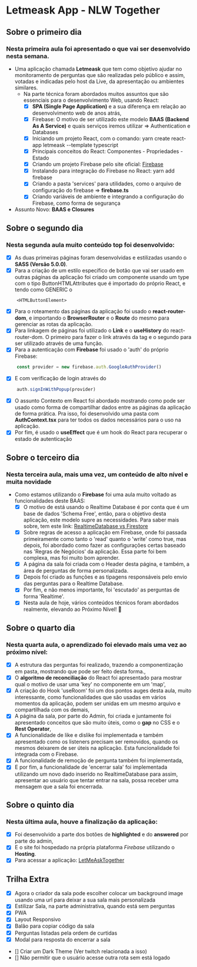 # Letmeask App - NLW Together
## Sobre o primeiro dia
### Nesta primeira aula foi apresentado o que vai ser desenvolvido nesta semana. 
- Uma aplicação chamada **Letmeask** que tem como objetivo ajudar no monitoramento de perguntas 
que são realizadas pelo público e assim, votadas e indicadas pelo host da Live, da apresentação ou ambientes similares. 
    - Na parte técnica foram abordados muitos assuntos que são essenciais para o desenvolvimento Web, usando React:
        - [x] **SPA (Single Page Application)** e a sua diferença em relação ao desenvolvimento web de anos atrás,
        - [x] Firebase: O motivo de ser utilizado este modelo **BAAS (Backend As A Service)** e quais serviços iremos utilizar => Authentication e Databases
        - [x] Iniciando um projeto React, com o comando: yarn create react-app letmeask --template typescript
        - [x] Principais conceitos do React: Componentes - Propriedades - Estado 
        - [x] Criando um projeto Firebase pelo site oficial: [Firebase](https://firebase.google.com/)
        - [x] Instalando para integração do Firebase no React: yarn add firebase
        - [x] Criando a pasta 'services' para utilidades, como o arquivo de configuração do firebase => **firebase.ts**
        - [x] Criando variáveis de ambiente e integrando a configuração do Firebase, como forma de segurança

- Assunto Novo: **BAAS e Closures**
    
## Sobre o segundo dia
### Nesta segunda aula muito conteúdo top foi desenvolvido:
- [x] As duas primeiras páginas foram desenvolvidas e estilizadas usando o **SASS (Versão 5.0.0)**.
- [x] Para a criação de um estilo específico de botão que vai ser usado 
em outras páginas da aplicação foi criado um componente usando um 
type com o tipo ButtonHTMLAttributes que é importado do próprio React, 
e tendo como GENERIC o 
``` tsx
    <HTMLButtonElement>
```
- [x] Para o roteamento das páginas da aplicação foi usado o **react-router-dom**, 
e importando o **BrowserRouter** e o **Route** do mesmo para gerenciar as rotas da aplicação.
- [x] Para linkagem de páginas foi utilizado o **Link** e o **useHistory** do react-router-dom. O primeiro
para fazer o link através da tag e o segundo para ser utilizado através de uma função.
- [x] Para a autenticação com **Firebase** foi usado o 'auth' do próprio Firebase: 
``` js
    const provider = new firebase.auth.GoogleAuthProvider()
```
- [x] E com verificação de login através do 
``` js
    auth.signInWithPopup(provider)
```
- [x] O assunto Contexto em React foi abordado mostrando como pode ser usado como forma de compartilhar dados entre as páginas da aplicação de forma prática. Pra isso, foi desenvolvido uma pasta com **AuthContext.tsx** para ter todos os dados necessários para o uso na aplicação.
- [x] Por fim, é usado o **useEffect** que é um hook do React para recuperar o estado de autenticação

## Sobre o terceiro dia
### Nesta terceira aula, mais uma vez, um conteúdo de alto nível e muita novidade
- Como estamos utilizando o **Firebase** foi uma aula muito voltado as funcionalidades deste BAAS:
    - [x] O motivo de está usando o Realtime Database é por conta que é um base de dados 'Schema Free', então, para o objetivo desta aplicação, este modelo supre as necessidades. Para saber mais sobre, tem este link: [RealtimeDatabase vs Firestore](https://firebase.google.com/docs/database/rtdb-vs-firestore)
    - [x] Sobre regras de acesso a aplicação em Firebase, onde foi passada primeiramente como tanto o 'read' quanto o 'write' como true, mas depois, foi abordado como fazer as configurações certas baseado nas 'Regras de Negócios' da aplicação. Essa parte foi bem complexa, mas foi muito bom aprender.
    - [x] A página da sala foi criada com o Header desta página, e também, a área de perguntas de forma personalizada. 
    - [x] Depois foi criado as funções e as tipagens responsáveis pelo envio das perguntas para o Realtime Database.
    - [x] Por fim, e não menos importante, foi 'escutado' as perguntas de forma 'Realtime'.
    - [x] Nesta aula de hoje, vários conteúdos técnicos foram abordados realmente, elevando ao Próximo Nível! 🚀

## Sobre o quarto dia
### Nesta quarta aula, o aprendizado foi elevado mais uma vez ao próximo nível:
- [x] A estrutura das perguntas foi realizado, trazendo a componentização em pasta, 
    mostrando que pode ser feito desta forma.,
- [x] O **algoritmo de reconciliação** do React foi apresentado para mostrar qual o motivo 
    de usar uma 'key' no componente em um 'map',
- [x] A criação do Hook 'useRoom' foi um dos pontos auges desta aula, muito interessante,
    como funcionalidades que são usadas em vários momentos da aplicação, podem ser unidas em um mesmo arquivo 
    e compartilhada com os demais,
- [x] A página da sala, por parte do Admin, foi criada e juntamente foi apresentado conceitos que são muito úteis, 
    como o **gap** no CSS e o **Rest Operator**, 
- [x] A funcionalidade de like e dislike foi implementada e também apresentado como os listeners precisam ser removidos, 
    quando os mesmos deixarem de ser úteis na aplicação. Esta funcionalidade foi integrada com o Firebase.
- [x] A funcionalidade de remoção de pergunta também foi implementada, 
- [x] E por fim, a funcionalidade de 'encerrar sala' foi implementada utilizando um novo dado inserido no RealtimeDatabase 
    para assim, apresentar ao usuário que tentar entrar na sala, possa receber uma mensagem que a sala foi encerrada.

## Sobre o quinto dia
### Nesta última aula, houve a finalização da aplicação:
- [x] Foi desenvolvido a parte dos botões de **highlighted** e do **answered** por parte do admin, 
- [x] E o site foi hospedado na própria plataforma *Firebase* utilizando o **Hosting**.
- [x] Para acessar a aplicação: [LetMeAskTogether](https://letmeask-together-nlw.web.app/)

## Trilha Extra
- [x] Agora o criador da sala pode escolher colocar um background image usando uma url para
      deixar a sua sala mais personalizada
- [x] Estilizar Sala, na parte administrativa, quando está sem perguntas
- [x] PWA
- [x] Layout Responsivo
- [x] Balão para copiar código da sala
- [x] Perguntas listadas pela ordem de curtidas
- [x] Modal para resposta do encerrar a sala
- [] Criar um Dark Theme (Ver twitch relacionada a isso)
- [] Não permitir que o usuário acesse outra rota sem está logado
